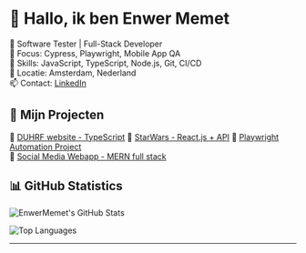 # 👋 Hallo, ik ben Enwer Memet

💼 Software Tester | Full-Stack Developer  
🎯 Focus: Cypress, Playwright, Mobile App QA  
🧠 Skills: JavaScript, TypeScript, Node.js, Git, CI/CD  
📍 Locatie: Amsterdam, Nederland  
📫 Contact: [LinkedIn](https://linkedin.com/in/ememet)

## 🚀 Mijn Projecten
🔹 [DUHRF website - TypeScript](https://github.com/EnwerMemet/dutch-uyghur)
🔹 [StarWars - React.js + API]([https://github.com/EnwerMemet/dutch-uyghur](https://github.com/EnwerMemet/StarWars))
🔹 [Playwright Automation Project](https://github.com/EnwerMemet/Automation-Exercise)  
🔹 [Social Media Webapp - MERN full stack](https://github.com/ememet/socialapp)


## 📊 GitHub Statistics

![EnwerMemet's GitHub Stats](https://github-readme-stats.vercel.app/api?username=EnwerMemet&show_icons=true&theme=default&count_private=true&include_all_commits=true)

![Top Languages](https://github-readme-stats.vercel.app/api/top-langs/?username=EnwerMemet&layout=compact&theme=default)




---
